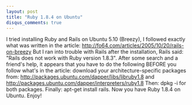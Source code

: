 ```yaml
---
layout: post
title: "Ruby 1.8.4 on Ubuntu"
disqus_comments: true
---
```


I tried installing Ruby and Rails on Ubuntu 5.10 (Breezy), I followed exactly what was written in the article: http://fo64.com/articles/2005/10/20/rails-on-breezy
But I ran into trouble with Rails after the installation, Rails said: "Rails does not work with Ruby version 1.8.3".
After some search and a friend's help, it appears that you have to do the following BEFORE you follow what's in the article:
download your architecture-specific packages from:
http://packages.ubuntu.com/dapper/libs/libruby1.8 and
http://packages.ubuntu.com/dapper/interpreters/ruby1.8
Then: dpkg -i for both packages.
Finally: apt-get install rails.
Now you have Ruby 1.8.4 on Ubuntu.
Enjoy!